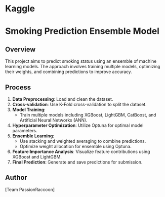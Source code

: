 # Kaggle

# Smoking Prediction Ensemble Model

## Overview
This project aims to predict smoking status using an ensemble of machine learning models. The approach involves training multiple models, optimizing their weights, and combining predictions to improve accuracy.

## Process
1. **Data Preprocessing**: Load and clean the dataset.
2. **Cross-validation**: Use K-Fold cross-validation to split the dataset.
3. **Model Training**:
   - Train multiple models including XGBoost, LightGBM, CatBoost, and Artificial Neural Networks (ANN).
4. **Hyperparameter Optimization**: Utilize Optuna for optimal model parameters.
5. **Ensemble Learning**:
   - Use stacking and weighted averaging to combine predictions.
   - Optimize weight allocation for ensemble using Optuna.
6. **Feature Importance Analysis**: Visualize feature contributions using XGBoost and LightGBM.
7. **Final Prediction**: Generate and save predictions for submission.


## Author
[Team PassionRaccoon]
